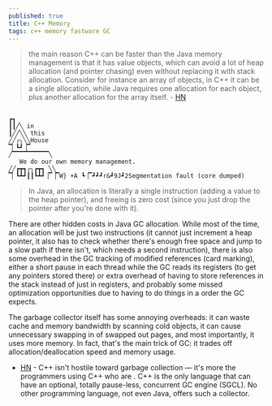 ```yaml
---
published: true
title: C++ Memory
tags: c++ memory fastware GC
---
```

> the main reason C++ can be faster than the Java memory management is that it has value objects, which can avoid a lot of heap allocation (and pointer chasing) even without replacing it with stack allocation. Consider for instance an array of objects, in C++ it can be a single allocation, while Java requires one allocation for each object, plus another allocation for the array itself. - [HN](https://news.ycombinator.com/item?id=33575039)

<a href="https://x.com/lexaloffle/status/1164102124092792832" style="text-decoration: none;">
<pre><code>
┏┓ 
┃┃╱╲ in
┃╱╱╲╲ this
╱╱╭╮╲╲House
▔▏┗┛▕▔ 
╱▔▔▔▔▔▔▔▔▔▔╲ 
   We do our own memory management.
╱╱┏┳┓╭╮┏┳┓ ╲╲ 
▔▏┗┻┛┃┃┗┻┛▕▔▕▔W} +A ┗▕▔┛┛┛r&┛9J┛2Segmentation fault (core dumped)
</code></pre></a>

> In Java, an allocation is literally a single instruction (adding a value to the heap pointer), and freeing is zero cost (since you just drop the pointer after you're done with it).

There are other hidden costs in Java GC allocation. While most of the time, an allocation will be just two instructions (it cannot just increment a heap pointer, it also has to check whether there's enough free space and jump to a slow path if there isn't, which needs a second instruction), there is also some overhead in the GC tracking of modified references (card marking), either a short pause in each thread while the GC reads its registers (to get any pointers stored there) or extra overhead of having to store references in the stack instead of just in registers, and probably some missed optimization opportunities due to having to do things in a order the GC expects.

The garbage collector itself has some annoying overheads: it can waste cache and memory bandwidth by scanning cold objects, it can cause unnecessary swapping in of swapped out pages, and most importantly, it uses more memory. In fact, that's the main trick of GC: it trades off allocation/deallocation speed and memory usage.

- [HN](https://news.ycombinator.com/item?id=43545060) - C++ isn't hostile toward garbage collection — it's more the programmers using C++ who are . C++ is the only language that can have an optional, totally pause-less, concurrent GC engine (SGCL). No other programming language, not even Java, offers such a collector.
